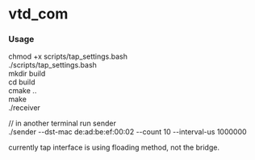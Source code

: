 # vtd_com



### Usage
chmod +x scripts/tap_settings.bash  
./scripts/tap_settings.bash  
mkdir build  
cd build  
cmake ..  
make  
./receiver  

// in another terminal run sender  
./sender --dst-mac de:ad:be:ef:00:02 --count 10 --interval-us 1000000  
  
  
currently tap interface is using floading method, not the bridge.

